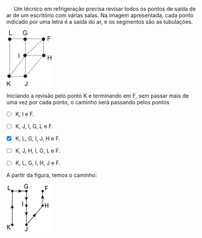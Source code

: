 

     Um técnico em refrigeração precisa revisar todos os pontos de saída de ar de um escritório com várias salas. Na imagem apresentada, cada ponto indicado por uma letra é a saída do ar, e os segmentos são as tubulações.

![](ecdf3e30-2ad5-a119-6489-3b534b6fe0d2.png)

Iniciando a revisão pelo ponto K e terminando em F, sem passar mais de uma vez por cada ponto, o caminho será passando pelos pontos



- [ ] K, I e F.
- [ ] K, J, I, G, L e F.
- [x] K, L, G, I, J, H e F.
- [ ] K, J, H, I, G, L e F.
- [ ] K, L, G, I, H, J e F.


A partir da figura, temos o caminho:

![](2ddacc67-2e56-22e9-ca1e-6e6a225eae43.png)

        